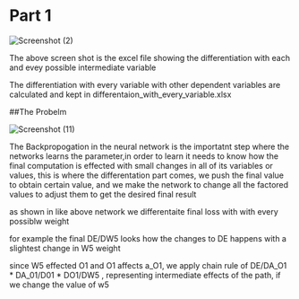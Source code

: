# Part 1

![Screenshot (2)](https://github.com/ksharsha72/tsai/assets/90446031/f76c41d2-31f3-479f-ad31-a923075d865f)

The above screen shot is the excel file showing the differentiation with each and evey possible intermediate variable

The differentiation with every variable with other dependent variables are calculated and kept in differentaion_with_every_variable.xlsx

##The Probelm

![Screenshot (11)](https://github.com/ksharsha72/tsai/assets/90446031/bd572310-a4c8-4519-a1de-5f74ab45d463)

The Backpropogation in the neural network is the importatnt step where the networks learns the parameter,in order to learn it needs to know how the final computation is effected with small changes in all of its variables or values, this is where the differentation part comes, we push the final value to obtain certain value, and we make the network to change all the factored values to adjust them to get the desired final result

as shown in like above network we differentaite final loss with with every possiblw weight 

for example the final DE/DW5 looks how the changes to DE happens with a slightest change in W5 weight 

since W5 effected O1 and O1 affects a_O1, we apply chain rule of DE/DA_O1 * DA_01/D01 * DO1/DW5 , representing intermediate effects of the path, if we change the value of w5
